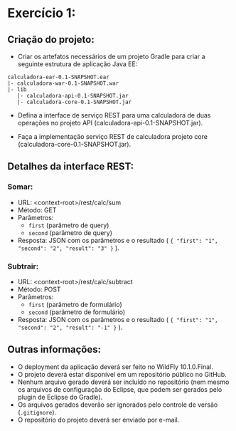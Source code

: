 # Exercício 1:

## Criação do projeto:

* Criar os artefatos necessários de um projeto Gradle para criar a seguinte estrutura de aplicação Java EE:

```
calculadora-ear-0.1-SNAPSHOT.ear
|- calculadora-war-0.1-SNAPSHOT.war
|- lib
   |- calculadora-api-0.1-SNAPSHOT.jar
   |- calculadora-core-0.1-SNAPSHOT.jar
```

* Defina a interface de serviço REST para uma calculadora de duas operações no projeto API (calculadora-api-0.1-SNAPSHOT.jar).

* Faça a implementação serviço REST de calculadora projeto core (calculadora-core-0.1-SNAPSHOT.jar).

## Detalhes da interface REST:

### Somar:

* URL: \<context-root\>/rest/calc/sum
* Método: GET
* Parâmetros:
  * `first` (parâmetro de query)
  * `second` (parâmetro de query)
* Resposta: JSON com os parâmetros e o resultado ( `{ "first": "1", "second": "2", "result": "3" }` ).

### Subtrair:

* URL: \<context-root\>/rest/calc/subtract
* Método: POST
* Parâmetros:
  * `first` (parâmetro de formulário)
  * `second` (parâmetro de formulário)
* Resposta: JSON com os parâmetros e o resultado ( `{ "first": "1", "second": "2", "result": "-1" }` ).

## Outras informações:

* O deployment da aplicação deverá ser feito no WildFly 10.1.0.Final.
* O projeto deverá estar disponível em um repositório público no GitHub.
* Nenhum arquivo gerado deverá ser incluído no repositório (nem mesmo os arquivos de configuração do Eclipse, que podem ser gerados pelo plugin de Eclipse do Gradle).
* Os arquivos gerados deverão ser ignorados pelo controle de versão (`.gitignore`).
* O repositório do projeto deverá ser enviado por e-mail.
